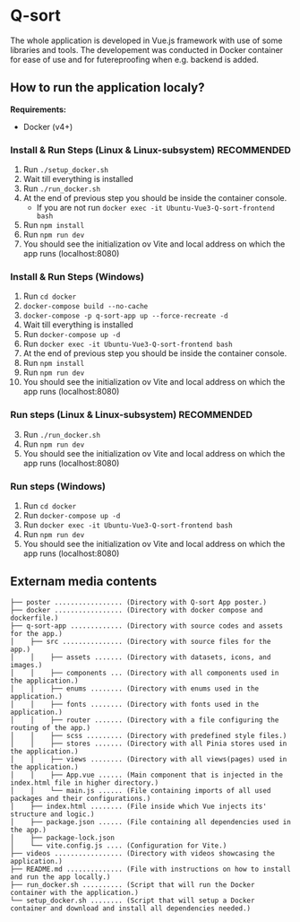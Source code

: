 # Q-sort
The whole application is developed in Vue.js framework with use of some libraries and tools. The developement was conducted in Docker container for ease of use and for futereproofing when e.g. backend is added.

## How to run the application localy?
**Requirements:**
 + Docker (v4+)

### Install & Run Steps (Linux & Linux-subsystem) **RECOMMENDED**
1. Run `./setup_docker.sh`  
2. Wait till everything is installed
3. Run `./run_docker.sh`
4. At the end of previous step you should be inside the container console.
    + If you are not run `docker exec -it Ubuntu-Vue3-Q-sort-frontend bash`
5. Run `npm install`
6. Run `npm run dev`
7. You should see the initialization ov Vite and local address on which the app runs (localhost:8080)

### Install & Run Steps (Windows)
1. Run `cd docker`  
1. `docker-compose build --no-cache`
1. `docker-compose -p q-sort-app up --force-recreate -d`
2. Wait till everything is installed
2. Run `docker-compose up -d`
3. Run `docker exec -it Ubuntu-Vue3-Q-sort-frontend bash`
4. At the end of previous step you should be inside the container console.
5. Run `npm install`
6. Run `npm run dev`
7. You should see the initialization ov Vite and local address on which the app runs (localhost:8080)

### Run steps (Linux & Linux-subsystem) **RECOMMENDED**
3. Run `./run_docker.sh`
6. Run `npm run dev`
7. You should see the initialization ov Vite and local address on which the app runs (localhost:8080)

### Run steps (Windows)
1. Run `cd docker`  
2. Run `docker-compose up -d`
3. Run `docker exec -it Ubuntu-Vue3-Q-sort-frontend bash`
6. Run `npm run dev`
7. You should see the initialization ov Vite and local address on which the app runs (localhost:8080)


## Externam media contents

```
├── poster ................. (Directory with Q-sort App poster.)
├── docker ................. (Directory with docker compose and dockerfile.)
├── q-sort-app ............. (Directory with source codes and assets for the app.)
│    ├── src ............... (Directory with source files for the app.)
│    │    ├── assets ....... (Directory with datasets, icons, and images.)
│    │    ├── components ... (Directory with all components used in the application.)
│    │    ├── enums ........ (Directory with enums used in the application.)
│    │    ├── fonts ........ (Directory with fonts used in the application.)
│    │    ├── router ....... (Directory with a file configuring the routing of the app.)
│    │    ├── scss ......... (Directory with predefined style files.)
│    │    ├── stores ....... (Directory with all Pinia stores used in the application.)
│    │    ├── views ........ (Directory with all views(pages) used in the application.)
│    │    ├── App.vue ...... (Main component that is injected in the index.html file in higher directory.)
│    │    └── main.js ...... (File containing imports of all used packages and their configurations.)
│    ├── index.html ........ (File inside which Vue injects its' structure and logic.)
│    ├── package.json ...... (File containing all dependencies used in the app.)
│    ├── package-lock.json
│    └── vite.config.js .... (Configuration for Vite.)
├── videos ................. (Directory with videos showcasing the application.)
├── README.md .............. (File with instructions on how to install and run the app locally.)
├── run_docker.sh .......... (Script that will run the Docker container with the application.)
└── setup_docker.sh ........ (Script that will setup a Docker container and download and install all dependencies needed.)

```